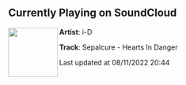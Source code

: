 ## Currently Playing on SoundCloud

[<img align="left" width="100" src="https://i1.sndcdn.com/artworks-000163382532-jm7hjq-t500x500.jpg">](https://soundcloud.com/i_d_magazine/06-sepalcure-hearts-in-danger)

**Artist**: i-D 

**Track**: Sepalcure - Hearts In Danger

Last updated at 08/11/2022 20:44
